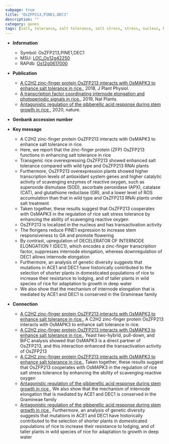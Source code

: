 ```yaml
---
subpage: true
title: "OsZFP213,PINE1,DEC1"
description: ""
category: genes
tags: [salt, tolerance, salt tolerance, salt stress, stress, nucleus, R protein, stress tolerance, stem,  ga , GA, transcription factor, growth, resistance, internode elongation]
---
```


* **Information**  
    + Symbol: OsZFP213,PINE1,DEC1  
    + MSU: [LOC_Os12g42250](http://rice.plantbiology.msu.edu/cgi-bin/ORF_infopage.cgi?orf=LOC_Os12g42250)  
    + RAPdb: [Os12g0617000](http://rapdb.dna.affrc.go.jp/viewer/gbrowse_details/irgsp1?name=Os12g0617000)  

* **Publication**  
    + [A C2H2 zinc-finger protein OsZFP213 interacts with OsMAPK3 to enhance salt tolerance in rice.](http://www.ncbi.nlm.nih.gov/pubmed?term=A+C2H2+zinc-finger+protein+OsZFP213+interacts+with+OsMAPK3+to+enhance+salt+tolerance+in+rice.%5BTitle%5D), 2018, J Plant Physiol.
    + [A transcription factor coordinating internode elongation and photoperiodic signals in rice.](http://www.ncbi.nlm.nih.gov/pubmed?term=A+transcription+factor+coordinating+internode+elongation+and+photoperiodic+signals+in+rice.%5BTitle%5D), 2019, Nat Plants.
    + [Antagonistic regulation of the gibberellic acid response during stem growth in rice ](http://www.ncbi.nlm.nih.gov/pubmed?term=Antagonistic+regulation+of+the+gibberellic+acid+response+during+stem+growth+in+rice+%5BTitle%5D), 2020, nature.

* **Genbank accession number**  

* **Key message**  
    + A C2H2 zinc-finger protein OsZFP213 interacts with OsMAPK3 to enhance salt tolerance in rice.
    + Here, we report that the zinc-finger protein (ZFP) OsZFP213 functions in enhancing salt tolerance in rice
    + Transgenic rice overexpressing OsZFP213 showed enhanced salt tolerance compared with wild type and OsZFP213 RNAi plants
    + Furthermore, OsZFP213 overexpression plants showed higher transcription levels of antioxidant system genes and higher catalytic activity of scavenging enzymes of reactive oxygen, such as superoxide dismutase (SOD), ascorbate peroxidase (APX), catalase (CAT), and glutathione reductase (GR), and a lower level of ROS accumulation than that in wild type and OsZFP213 RNAi plants under salt treatment
    + Taken together, these results suggest that OsZFP213 cooperates with OsMAPK3 in the regulation of rice salt stress tolerance by enhancing the ability of scavenging reactive oxygen
    + OsZFP213 is localized in the nucleus and has transactivation activity
    + The florigens reduce PINE1 expression to increase stem responsiveness to GA and promote flowering
    + By contrast, upregulation of DECELERATOR OF INTERNODE ELONGATION 1 (DEC1), which encodes a zinc-finger transcription factor, suppresses internode elongation, whereas downregulation of DEC1 allows internode elongation
    + Furthermore, an analysis of genetic diversity suggests that mutations in ACE1 and DEC1 have historically contributed to the selection of shorter plants in domesticated populations of rice to increase their resistance to lodging, and of taller plants in wild species of rice for adaptation to growth in deep water
    + We also show that the mechanism of internode elongation that is mediated by ACE1 and DEC1 is conserved in the Gramineae family

* **Connection**  
    + [A C2H2 zinc-finger protein OsZFP213 interacts with OsMAPK3 to enhance salt tolerance in rice.](http://www.ncbi.nlm.nih.gov/pubmed?term=A+C2H2+zinc-finger+protein+OsZFP213+interacts+with+OsMAPK3+to+enhance+salt+tolerance+in+rice.%5BTitle%5D), A C2H2 zinc-finger protein OsZFP213 interacts with OsMAPK3 to enhance salt tolerance in rice.
    + [A C2H2 zinc-finger protein OsZFP213 interacts with OsMAPK3 to enhance salt tolerance in rice.](http://www.ncbi.nlm.nih.gov/pubmed?term=A+C2H2+zinc-finger+protein+OsZFP213+interacts+with+OsMAPK3+to+enhance+salt+tolerance+in+rice.%5BTitle%5D),  Yeast two-hybrid, pull-down, and BiFC analysis showed that OsMAPK3 is a direct partner of OsZFP213, and this interaction enhanced the transactivation activity of OsZFP213
    + [A C2H2 zinc-finger protein OsZFP213 interacts with OsMAPK3 to enhance salt tolerance in rice.](http://www.ncbi.nlm.nih.gov/pubmed?term=A+C2H2+zinc-finger+protein+OsZFP213+interacts+with+OsMAPK3+to+enhance+salt+tolerance+in+rice.%5BTitle%5D),  Taken together, these results suggest that OsZFP213 cooperates with OsMAPK3 in the regulation of rice salt stress tolerance by enhancing the ability of scavenging reactive oxygen
    + [Antagonistic regulation of the gibberellic acid response during stem growth in rice ](http://www.ncbi.nlm.nih.gov/pubmed?term=Antagonistic+regulation+of+the+gibberellic+acid+response+during+stem+growth+in+rice+%5BTitle%5D),  We also show that the mechanism of internode elongation that is mediated by ACE1 and DEC1 is conserved in the Gramineae family
    + [Antagonistic regulation of the gibberellic acid response during stem growth in rice ](http://www.ncbi.nlm.nih.gov/pubmed?term=Antagonistic+regulation+of+the+gibberellic+acid+response+during+stem+growth+in+rice+%5BTitle%5D),  Furthermore, an analysis of genetic diversity suggests that mutations in ACE1 and DEC1 have historically contributed to the selection of shorter plants in domesticated populations of rice to increase their resistance to lodging, and of taller plants in wild species of rice for adaptation to growth in deep water




